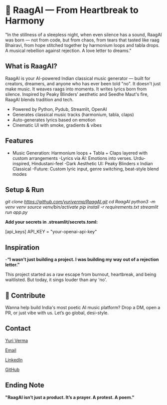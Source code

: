 # 🎵 RaagAI — From Heartbreak to Harmony
"In the stillness of a sleepless night, when even silence has a sound, RaagAI was born — not from code, but from chaos, from tears that tasted like raag Bhairavi, from hope stitched together by harmonium loops and tabla drops. A musical rebellion against rejection. A love letter to dreams."

## What is RaagAI?
RaagAI is your AI-powered Indian classical music generator — built for creators, dreamers, and anyone who has ever been told "no".
It doesn't just make music. It weaves raags into moments. It writes lyrics born from silence.
Inspired by Peaky Blinders’ aesthetic and Seedhe Maut's fire, RaagAI blends tradition and tech.

- Powered by Python, Pydub, Streamlit, OpenAI
- Generates classical music tracks (harmonium, tabla, claps)
- Auto-generates lyrics based on emotion
- Cinematic UI with smoke, gradients & vibes

## Features

- Music Generation: Harmonium loops + Tabla + Claps layered with custom arrangements
-Lyrics via AI: Emotions into verses. Urdu-inspired, Hindustani-feel
-Dark Aesthetic UI: Peaky Blinders x Indian Classical
-Future: Custom lyric input, genre switching, beat-style blend modes

## Setup & Run

*git clone https://github.com/yuriverma/RaagAI.git*
*cd RaagAI*
*python3 -m venv venv*
*source venv/bin/activate*
*pip install -r requirements.txt*
*streamlit run app.py*

**Add your secrets in .streamlit/secrets.toml:**

[api_keys]
API_KEY = "your-openai-api-key"

## Inspiration

-**“I wasn’t just building a project. I was building my way out of a rejection letter.”**

This project started as a raw escape from burnout, heartbreak, and being waitlisted. But today, it sings louder than any 'no'.

## 🤝 Contribute
Wanna help build India's most poetic AI music platform?
Drop a DM, open a PR, or just vibe with us. Let’s go global, desi-style.


## Contact

 [Yuri Verma](https://yuriverma.github.io/)

 [Email](yuriverma2006@gmail.com)

 [LinkedIn](https://www.linkedin.com/in/yuri-verma/)

 [GitHub](https://github.com/yuriverma)


## Ending Note

**"RaagAI isn’t just a product. It’s a prayer. A protest. A poem."**
